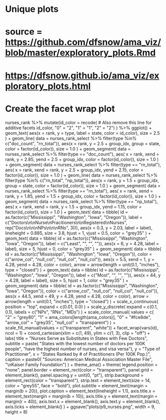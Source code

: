 # Unique plots

# source = https://github.com/dfsnow/ama_viz/blob/master/exploratory_plots.Rmd
# https://dfsnow.github.io/ama_viz/exploratory_plots.html

# Create the facet wrap plot
nurses_rank %>%
  mutate(id_color = recode(  # Also remove this line for additive facets
    id_color, "0" = "2", "1" = "1", "2" = "2")
  ) %>%
ggplot() +
  geom_text(
    aes(x = rank, y = type, label = state, color = id_color), size = 2.5
  ) +
  geom_line(
    data = nurses_rank_select %>% filter(type %in% c("doc_count", "rn_total")),
    aes(x = rank, y = 2.5 + group_idx, group = state, color = factor(id_color)),
    size = 1.0
  ) +
  geom_segment(
    data = nurses_rank_select %>% filter(type == "doc_count"),
    aes(
      x = rank, xend = rank,
      y = 2.85, yend = 2.5 + group_idx,
      color = factor(id_color)),
    size = 1.0
  ) +
  geom_segment(
    data = nurses_rank_select %>% filter(type == "rn_total"),
    aes(
      x = rank, xend = rank,
      y = 2.5 + group_idx, yend = 2.15,
      color = factor(id_color)),
    size = 1.0
  ) +
  geom_line(
    data = nurses_rank_select %>% filter(type %in% c("rn_total", "np_total")),
    aes(x = rank, y = 1.5 + group_idx, group = state, color = factor(id_color)),
    size = 1.0
  ) +
  geom_segment(
    data = nurses_rank_select %>% filter(type == "rn_total"),
    aes(
      x = rank, xend = rank,
      y = 1.85, yend = 1.5 + group_idx,
      color = factor(id_color)),
    size = 1.0
  ) + 
  geom_segment(
    data = nurses_rank_select %>% filter(type == "np_total"),
    aes(
      x = rank, xend = rank,
      y = 1.5 + group_idx, yend = 1.15,
      color = factor(id_color)),
    size = 1.0
  ) +
  geom_text(
    data = tibble(
      id = as.factor(c("Mississippi", "Washington", "Iowa", "Oregon")),
      label = c("Doctors\n\nNurse\nPracitioners\n\nRegistered\nNurses",
                rep("Docs\n\n\nNPs\n\n\nRNs", 3))),
    aes(x = 0.3, y = 2.03, label = label), lineheight = 0.885,
    size = 3.8, hjust = 1, vjust = 0.5, color = "grey35"
  ) +
  geom_text(
    data = tibble(
      id = as.factor(c("Mississippi", "Washington", "Iowa", "Oregon")),
      label = c("Least", "", "", "")),
    aes(x = 6, y = 4.28, label = label),
    size = 5, hjust = 0, color = "grey35"
  ) +
  geom_segment(
    data = tibble(
      id = as.factor(c("Mississippi", "Washington", "Iowa", "Oregon")),
      color = c("arrow_col", "null_col", "null_col", "null_col")),
    aes(x = 5.5, xend = 1, y = 4.28, yend = 4.28, color = color),
    arrow = arrow(length = unit(0.1, "inches"), type = "closed")
  ) +
  geom_text(
    data = tibble(
      id = as.factor(c("Mississippi", "Washington", "Iowa", "Oregon")),
      label = c("Most", "", "", "")),
    aes(x = 44, y = 4.28, label = label),
    size = 5, hjust = 1, color = "grey35"
  ) +
  geom_segment(
    data = tibble(
      id = as.factor(c("Mississippi", "Washington", "Iowa", "Oregon")),
      color = c("arrow_col", "null_col", "null_col", "null_col")),
    aes(x = 44.5, xend = 49, y = 4.28, yend = 4.28, color = color),
    arrow = arrow(length = unit(0.1, "inches"), type = "closed")
  ) +
  scale_x_continuous(
    position = "top",
    expand = c(0.01, 0.0)
  ) +
  scale_y_discrete(
    expand = c(0.1, 0.1),
    labels = c("NPs", "RNs", "MDs")
  ) +
  scale_color_manual(
    values = c(
      "2" = "grey80",
      "1" = ama_colors[length(ama_colors)],
      "0" = "#fce8de",
      "arrow_col" = "grey35",
      "null_col" = "transparent")
  ) +
  scale_fill_manual(values = c("transparent", "white")) +
  facet_wrap(vars(id), ncol = 1) +
  coord_cartesian(xlim = c(1, 49), ylim = c(1, 3), clip = "off") +
  labs(
    title = "Nurses Serve as Substitutes in States with Few Doctors",
    subtitle = paste(
      "States with the lowest number of doctors per 100K people",
      "have the highest number of nurses, and visa versa"),
    y = "Type of Practitioner",
    x = "States Ranked by # of Practitioners (Per 100K Pop.)",
    caption = paste0(
      "Sources: American Medical Association Master File",
      "\nKaiser Family Foundation")
  ) +
  theme_ama() +
  theme(
    legend.position = "none",
    panel.border = element_rect(color = "transparent"),
    panel.grid = element_blank(),
    panel.spacing.y = unit(0, "pt"),
    strip.background = element_rect(color = "transparent"),
    strip.text = element_text(size = 14, color = "grey55", face = "bold"),
    plot.subtitle = element_text(margin = margin(b = 20)),
    plot.caption = element_text(lineheight = 1.1),
    axis.title.x = element_text(margin = margin(b = 10)),
    axis.title.y = element_text(margin = margin(r = 40)),
    axis.text.x = element_blank(),
    axis.text.y = element_blank(),
    axis.ticks = element_blank()
  ) +
  ggsave("plots/p9_nurses.png", width = 9, height = 8)
